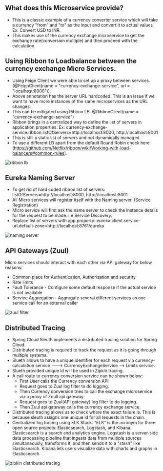 ## What does this Microservice provide?
* This is a classic example of a currency converter service which will take a currency "from" and "to" as the input and convert it to actual values. Ex: Convert USD to INR.
* This makes use of the currency exchange microservice to get the exchange rate(conversion multiple) and then proceed with the calculation.

## Using Ribbon to Loadbalance between the currency exchange Micro Services.
* Using Feign Client we were able to set up a  proxy between services. (@FeignClient(name = "currency-exchange-service", url = "localhost:8000")).
* Above annotation has the server URL hardcoded. This is an issue if we want to have more instances of the same microservices as the URL changes.
* This can be mitigated using Ribbon LB. @RibbonClient(name = "currency-exchange-service")
* Ribbon brings in a centralized way to define the list of servers in application properties. Ex: currency-exchange-service.ribbon.listOfServers=http://localhost:8000, http://localhost:8001
* This is still a static list of servers and not dynamically managed.
* To use a different LB apart from the default Round Robin check here (https://github.com/Netflix/ribbon/wiki/Working-with-load-balancers#common-rules).

![ribbon lb](https://user-images.githubusercontent.com/6800366/40484769-55804472-5f7a-11e8-8b68-89f462f6eb39.PNG)

## Eureka Naming Server
* To get rid of hard coded ribbon list of servers: listOfServers=http://localhost:8000, http://localhost:8001
* All Micro services will register itself with the Naming server. (Service Registration)
* Micro service will first ask the name server to check the instance details for the request to be made. i.e Service Discovery.
* Replace list of servers with app property: eureka.client.service-url.default-zone=http://localhost:8761/eureka

![naming server](https://user-images.githubusercontent.com/6800366/40485250-a5bdfe06-5f7b-11e8-82e7-ffcc4102d49c.PNG)


## API Gateways (Zuul)
Micro services should interact with each other via API gateway for below reasons:

* Common place for Authentication, Authorization and security
* Rate limits
* Fault Tolerance - Configure some default response if the actual service is not available
* Service Aggregation - Aggregate several different services as one service call for an external caller

![zuul filter](https://user-images.githubusercontent.com/6800366/43877693-aadbe44e-9bde-11e8-8873-ad0f64f9be61.png)


## Distributed Tracing 
* Spring Cloud Sleuth implements a distributed tracing solution for Spring Cloud.
* Distributed tracing is required to track the request as it is going through multiple systems.
* Slueth allows to have a unique identifier for each request via currency-calculation service ---> CurrencyExchangeService --> Limits service.
* Slueth provided unique id will be used in Zipkin tracing.
* A call route to currency conversion service can be shown below:
    * First User calls the Currency conversion API
    * Request goes to Zuul log filter to do logging.
    * Then Currency conversion tries to call the exchange microservice via a proxy of Zuull api gateway.
    * Request goes to Zuul(API gateway) log filter to do logging.
    * Then Zuul api gateway calls the currency exchange service. 
* Distributed tracing allows us to check where the exact failure is. This is because sleuth assigns one unique id for all requests in the chain.
* Centralized log tracing using ELK Stack. "ELK" is the acronym for three open source projects: Elasticsearch, Logstash, and Kibana. Elasticsearch is a search and analytics engine. Logstash is a server‑side data processing pipeline that ingests data from multiple sources simultaneously, transforms it, and then sends it to a "stash" like Elasticsearch. Kibana lets users visualize data with charts and graphs in Elasticsearch.

![zipkin distributed tracing](https://user-images.githubusercontent.com/6800366/40572726-5b37e85e-60d1-11e8-853d-7640058493f7.PNG)




